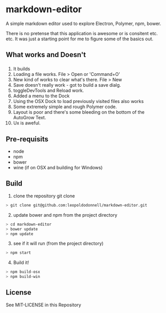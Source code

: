 # markdown-editor
A simple markdown editor used to explore Electron, Polymer, npm, bower.

There is no pretense that this application is awesome or is consitent etc. etc. It was just
a starting point for me to figure some of the basics out.

## What works and Doesn't

###

1. It builds
1. Loading a file works. File > Open or 'Command+O'
1. New kind of works to clear what's there. File > New
1. Save doesn't really work - got to build a save dialg.
1. toggleDevTools and Reload work.
1. Added a menu to the Dock
1. Using the OSX Dock to load previously visited files also works
1. Some extremely simple and rough Polymer code.
1. Layout is poor and there's some bleeding on the bottom of the AutoGrow Text.
1. Ux is aweful.

## Pre-requisits

* node
* npm
* bower
* wine (if on OSX and building for Windows)

## Build

1. clone the repository git clone
```bash
> git clone git@github.com:leopoldodonnell/markdown-editor.git
```
2. update bower and npm from the project directory
```bash
> cd markdown-editor
> bower update
> npm update
```
3. see if it will run (from the project directory)
```bash
> npm start
```
4. Build it!
```bash
> npm build-osx
> npm build-win
```

## License

 See MIT-LICENSE in this Repository
